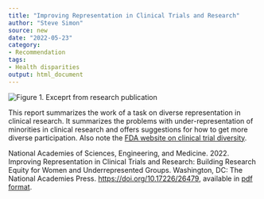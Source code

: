 ```yaml
---
title: "Improving Representation in Clinical Trials and Research"
author: "Steve Simon"
source: new
date: "2022-05-23"
category: 
- Recommendation
tags:
- Health disparities
output: html_document
---
```


![Figure 1. Exceprt from research publication](http://www.pmean.com/new-images/22/improving-representation-01.png)

<div class="notes">

This report summarizes the work of a task on diverse representation in clinical research. It summarizes the problems with under-representation of minorities in clinical research and offers suggestions for how to get more diverse participation. Also note the [FDA website on clinical trial diversity][fda1].

National Academies of Sciences, Engineering, and Medicine. 2022. Improving Representation in Clinical Trials and Research: Building Research Equity for Women and Underrepresented Groups. Washington, DC: The National Academies Press. https://doi.org/10.17226/26479, available in [pdf format][nas1].

[fda1]: https://www.fda.gov/consumers/minority-health-and-health-equity/clinical-trial-diversity

[nas1]: https://nap.nationalacademies.org/catalog/26479/improving-representation-in-clinical-trials-and-research-building-research-equity

</div>
